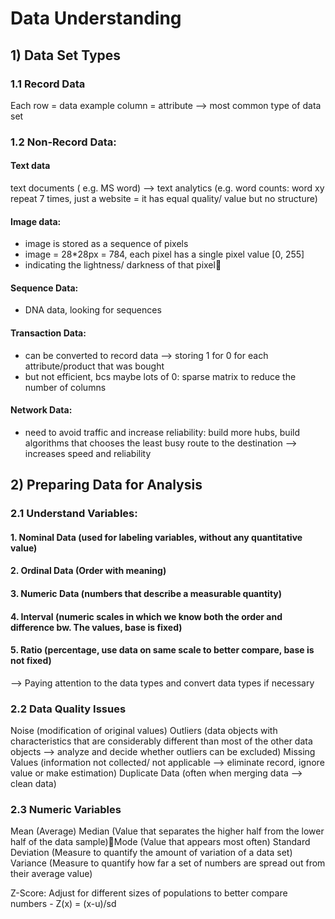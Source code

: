 # Data Understanding

## 1) Data Set Types
	
### 1.1 Record Data
Each row = data example
column = attribute
--> most common type of data set
  
### 1.2 Non-Record Data: 

#### Text data
text documents ( e.g. MS word) --> text analytics (e.g. word counts: word xy repeat 7 times, just a website = it has equal quality/ value but no structure)

#### Image data:
- image is stored as a sequence of pixels
- image = 28*28px = 784, each pixel has a single pixel value [0, 255] 
- indicating the lightness/ darkness of that pixel
	
#### Sequence Data:
- DNA data, looking for sequences 
	
#### Transaction Data:
- can be converted to record data --> storing 1 for 0 for each attribute/product that was bought
- but not efficient, bcs maybe lots of 0: sparse matrix to reduce the number of columns

#### Network Data:
- need to avoid traffic and increase reliability: build more hubs, build algorithms that chooses the least busy route to the destination --> increases speed and reliability
	
 ## 2) Preparing Data for Analysis
	
### 2.1 Understand Variables:
#### 1.  Nominal Data (used for labeling variables, without any quantitative value)
#### 2. Ordinal Data (Order with meaning)
#### 3. Numeric Data (numbers that describe a measurable quantity)
#### 4. Interval (numeric scales in which we know both the order and difference bw. The values, base is fixed)
#### 5. Ratio (percentage, use data on same scale to better compare, base is not fixed)

--> Paying attention to the data types and convert data types if necessary
	
### 2.2 Data Quality Issues
Noise (modification of original values)
Outliers (data objects with characteristics that are considerably different than most of the other data objects --> analyze and decide whether outliers can be excluded)
Missing Values (information not collected/ not applicable --> eliminate record, ignore value or make estimation)
Duplicate Data (often when merging data --> clean data)

### 2.3 Numeric Variables
Mean (Average)
Median (Value that separates the higher half from the lower half of the data sample)Mode (Value that appears most often)
Standard Deviation (Measure to quantify the amount of variation of a data set)
Variance (Measure to quantify how far a set of numbers are spread out from their average value)
	
Z-Score: Adjust for different sizes of populations to better compare numbers - Z(x) = (x-u)/sd
